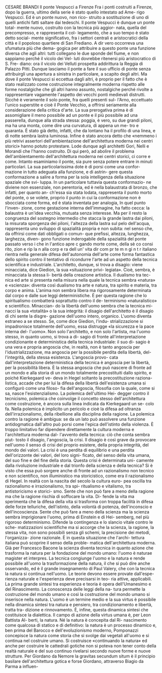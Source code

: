 CESARE BRANDI
Il ponte Vespucci a Firenze
Fra i ponti costruiti a Firenze, dopo la guerra,
ultimo della serie è stato quello intestato ad Ame-
rigo Vespucci. Ed è un ponte nuovo, non rico-
struito a sostituzione di uno di quelli antichi fatti
saltare dai tedeschi.
Il ponte Vespucci è dunque un ponte total-
mente nuovo, costruito con la tecnica più aggior-
nata, quella del precompresso, e rappresenta il col-
legamento, che a suo tempo è stato detto social-
mente significativo, fra i settori centrali e aristocratici
della città e il popoloso quartiere di San Frediano.
A dir vero occorreva una sfumatura più che dema-
gogica per attribuire a questo ponte una funzione
diversa che agli altri: tutti collegano le due sponde
del fiume, e non sappiamo perché il vicolo dei Vel-
luti dovrebbe ritenersi più aristocratico di S. Fre-
diano: ora il vicolo dei Velluti prospetta addirittura
la Reggia di Palazzo Pitti. Dunque lasciamo il ponte
a fare il suo ufficio di ponte senza attribuirgli una
apertura a sinistra in particolare, a scapito degli
altri. Ma dove il ponte Vespucci si eccettua dagli
altri, è proprio per il fatto che è stato realizzato
come costruzione integralmente moderna rispetto
alle forme nostalgiche che gli altri hanno assunto,
nostalgiche perché rivolte a rappresentare vagamente
l'aspetto dei vecchi ponti medievali distrutti. Sicché
è veramente il solo ponte, fra quelli presenti sul-
l'Arno, eccettuato l'unico superstite e cioè il Ponte
Vecchio, a offrirsi seriamente alla considerazione
della critica d'arte. La sua prerogativa prima è di
assomigliare il meno possibile ad un ponte e il più
possibile ad una passerella, dunque alla strada stessa:
poggia, è vero, su due grandi piloni, ma ha una
monta, come dire una curvatura, di appena un me-
tro e quaranta. È stato già detto, infatti, che da
lontano ha il profilo di una linea, e di notte sembra
lastra luminosa. Infine è stato ancora detto che
«nemmeno i più retrivi assertori dell'ambientazione
dell'architettura moderna nei centri storici» hanno
potuto protestare. Lode dunque agli architetti Gori,
Nelli e Morandi che l'hanno costruito. Di qui
però, ad abolire il problema dell'ambientamento
dell'architettura moderna nei centri storici, ci corre
e come. Intanto esaminiamo il ponte, sia pure
senza potere entrare in minuti particolari. La sua
particolarissima dote è di porsi come una confor-
mazione in tutto adeguata alla funzione, e di astrin-
gere questa conformazione a salire a forma per la
sola intelligenza della situazione spaziale che svi-
luppa. In un particolare tuttavia questa conformazio-
ne diviene non essenziale, non perentoria, ed è nella
balaustrata di bronzo, che infatti, per quanto an-
ch'essa sia stata lodata, rappresenta il punto morto
del ponte, o se volete, proprio il punto in cui la
conformazione non è sbocciata come forma, ed è
stata inventata per analogia, In quel punto l'inven-
zione, come gestazione interna dell'immagine, ha
fatto cecca: la balaustra è un'idea vecchia, mutuata
senza interesse. Ma per il resto la congruenza del
sostegno intermedio che stacca la grande lastra dai
piloni, la misurata sporgenza dei piloni, l'altezza
della lastra sul pelo dell'acqua, rappresenta uno
sviluppo di spazialità propria e non subita: nel
senso che, da offrirsi come dati obbligati o comun-
que prefissi, altezza, lunghezza, larghezza, diven-
gono funzione inderogabile della spazialità del ponte
passato
verso i
che in
l'antico
apre c
gando
morte
come,
della
sè
co
consi
rito,
zion
e rip
la n
alla
corp
e ra
dell
un'
vita
dir
com
pr
te
m
n
gi
n
t
r
italiano rientra nella generale difesa dell'autonomia
dell'arte come forma fantastica dello spirito contro
il tentativo di ricondurre l'arte ad un aspetto della
tecnica scientifica e industriale.
L'architetto, dunque, si trova a disagio: viene
minacciata, dice Giedion, la sua «situazione privi-
legiata». Cioè, sembra, è minacciata la stessa li-
bertà della creazione artistica. Il dualismo tra tec-
nica ed arte si presenta nella misura nella quale la
tecnica sembra «natura» e «scienza»: diventa così
dualismo tra arte e natura, tra spirito e materia,
tra corpo e anima. L'anima non sembra libera ma
rigorosamente determinata dal corpo e dalle sue
leggi deterministiche. È per questa ragione che
lo spiritualismo combatterà soprattutto contro il de-
terminismo «naturalistico» e scientifico. Minaccian-
do la libertà dell'uomo sembra che la tecnica mi-
nacci la sua «totalità» o la sua integrità: il disagio
dell'architetto è il disagio di chi sente la disgre-
gazione dell'uomo intero, organico. L'uomo diventa
estraneo a se stesso. Se, come dice Giedion, l'indu-
strializzazione si impadronisce totalmente dell'uomo,
essa distrugge «la sicurezza e la pace interna del-
l'uomo». Non solo l'architetto, e non solo l'artista,
ma l'uomo stesso, in quanto uomo, si trova a di-
sagio di fronte all'interpretazione condizionante e
deterministica della tecnica industriale: il suo di-
sagio è una vera e propria angoscia che, in realtà,
non è tanto angoscia per l'idustrializzazione, ma
angoscia per la possibile perdita della libertà, del-
l'integrità, della stessa esistenza. L'angoscia provo-
cata dall'interpretazione deterministica della tecnica
è angoscia per la libertà, per la possibilità libera.
È la stessa angoscia che può nascere di fronte ad
un mondo e alla storia di un mondo totalmente
precostituiti dallo spirito, e poiché Kierkegaard ve-
deva in Hegel soltanto la precostituzione raziona-
listica, accade che per lui la difesa della libertà
dell'esistenza umana si configurò come una filoso-
fia dell'angoscia, filosofia con la quale, come si sa,
nasce l'esistenzialismo. La polemica dell'ultimo Hei-
degger contro il tecnicismo, polemica che coinvolge
il concetto stesso dell'architettura come costruzione,
è ancora sulla linea indicata da Kierkegaard un se-
colo fa. Nella polemica è implicito un pericolo
e cioè la difesa ad oltranza dell'irrazionalismo, della
ribellione alla disciplina della ragione. La polemica
contro la ragione è ambigua: se da un lato può
assolvere una funzione antidogmatica dall'altro può
porsi come l'epica dell'istinto della violenza.
È troppo limitativo far dipendere direttamente
la cultura moderna e l'architettura moderna dal-
l'avvento della tecnica: ciò che conta sembra piut-
tosto il disagio, l'angoscia, la crisi. Il disagio è così
grave da provocare nell'uomo il senso di crisi del
proprio esistere, della propria integrità, del mondo
dei valori. La crisi è una perdita di equilibrio e
una perdita dell'orizzonte dei valori, del loro signi-
ficato, del senso della vita umana, del suo fine e
del fine della storia. Questa crisi è determinata uni-
camente dalla rivoluzione industriale e dal trionfo
della scienza e della tecnica? Si è visto che essa
può sorgere anche di fronte ad un razionalismo
non tecnico e non scientifico, non illuministico ma
storicistico, come era il razionalismo di Hegel. In
realtà con la nascita del secolo la cultura euro-
pea oscilla tra razionalismo e irrazionalismo, tra spi-
ritualismo e vitalismo, tra antistoricismo e storici-
smo. Sente che non può fare a meno della ragione
ma che la ragione rischia di soffocare la vita. Di-
fende la vita ma sperimenta che la difesa della vita
si trasforma con troppa facilità in difesa delle forze
telluriche, dell'istinto, della volontà di potenza,
dell'inconscio e dell'incoscienza. Sente che può
fare a meno della scienza ma la scienza sembra
imprigionare l'uomo, prima di Einstein e di Hei-
semberg, nel più rigoroso determinismo. Difende
la contingenza e lo slancio vitale contro le sche-
matizzazioni scientifiche ma si accorge che la scienza,
la ragione, la stessa vita, non sono possibili senza
gli schemi, la precisione dei metodi, l'organizza-
zione razionale. È in questa situazione che l'archi-
tettura italiana può scoprire il senso della proble-
matica dell'architettura moderna.
Già per Francesco Bacone la scienza diventa
tecnica in quanto azione che trasforma la natura
per la fondazione del mondo umano: l'uomo è
naturae magister et interpres. La tecnica congiunge
l'uomo e la natura e rende possibile all'uomo la
trasformazione della natura, il che si può dire anche
osservando, ed è il grande insegnamento di Paul
Valery, che con la tecnica la natura si continua
nell'uomo. Le teorie devono essere provate dall'espe-
rienza naturale e l'esperienza deve precisarsi in teo-
ria attive, applicabili. La prima grande sintesi tra
esperienza e teoria è opera dell'Umanesimo e del
Rinascimento. La conoscenza delle leggi della na-
tura permette la costruzione del mondo umano e
così la costruzione del mondo umano si inserisce
nella natura. L'uomo è un termine medio e la sua
virtus è possibile nella dinamica sintesi tra natura
e pensiero, tra condizionamento e libertà, tratta tra-
dizione e rinnovamento. È, infine, questa dinamica
sintesi che costituisce la dialettica. Il campo di
azione della virtus umana è, per Leon Battista Al-
berti, la natura. Né la natura è concepita dal Ri-
nascimento come qualcosa di statico e di definitivo:
la natura è un processo dinamico e, ben prima del
Barocco e dell'evoluzionismo moderno, Pomponazzi
concepisce la natura come storia che si svolge dai
vegetali all'uomo e si continua nel costruire umano.
Si costruisce «continuando la natura» ed anche per
costruire le cattedrali gotiche non si poteva non
tener conto della realtà naturale e del suo continuo
rivelarsi secondo nuove forme e nuove strutture. Per
Giordano da Nemore la gravitas secundum situm è
il principio basilare dell'architettura gotica e forse
Giordano, attraverso Biagio da Parma a influen-
